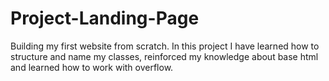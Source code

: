 # Project-Landing-Page

Building my first website from scratch.
In this project I have learned how to structure and name my classes, reinforced my knowledge about base html and learned how to work with overflow.